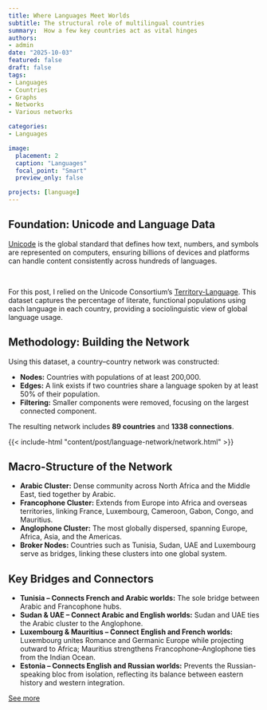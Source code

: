 ```yaml
---
title: Where Languages Meet Worlds
subtitle: The structural role of multilingual countries
summary:  How a few key countries act as vital hinges
authors:
- admin
date: "2025-10-03"
featured: false
draft: false
tags: 
- Languages
- Countries
- Graphs
- Networks
- Various networks

categories:
- Languages

image:
  placement: 2
  caption: "Languages"
  focal_point: "Smart"
  preview_only: false

projects: [language]
---
```


## Foundation: Unicode and Language Data

[Unicode](https://home.unicode.org/) is the global standard that defines how text, numbers, and symbols are represented on computers, ensuring billions of devices and platforms can handle content consistently across hundreds of languages. 

<br>

For this post, I relied on the Unicode Consortium’s [Territory-Language](https://www.unicode.org/cldr/charts/47/supplemental/territory_language_information.html). This dataset captures the percentage of literate, functional populations using each language in each country, providing a sociolinguistic view of global language usage.

## Methodology: Building the Network
Using this dataset, a country–country network was constructed:  

- **Nodes:** Countries with populations of at least 200,000.  
- **Edges:** A link exists if two countries share a language spoken by at least 50% of their population.  
- **Filtering:** Smaller components were removed, focusing on the largest connected component.  

The resulting network includes **89 countries** and **1338 connections**. 

{{< include-html "content/post/language-network/network.html" >}}

## Macro-Structure of the Network
- **Arabic Cluster:** Dense community across North Africa and the Middle East, tied together by Arabic.  
- **Francophone Cluster:** Extends from Europe into Africa and overseas territories, linking France, Luxembourg, Cameroon, Gabon, Congo, and Mauritius.  
- **Anglophone Cluster:** The most globally dispersed, spanning Europe, Africa, Asia, and the Americas.  
- **Broker Nodes:** Countries such as Tunisia, Sudan, UAE and Luxembourg serve as bridges, linking these clusters into one global system.

## Key Bridges and Connectors
- **Tunisia – Connects French and Arabic worlds:** The sole bridge between Arabic and Francophone hubs.
- **Sudan & UAE – Connect Arabic and English worlds:** Sudan and UAE ties the Arabic cluster to the Anglophone.
- **Luxembourg & Mauritius – Connect English and French worlds:** Luxembourg unites Romance and Germanic Europe while projecting outward to Africa; Mauritius strengthens Francophone–Anglophone ties from the Indian Ocean.  
- **Estonia – Connects English and Russian worlds:** Prevents the Russian-speaking bloc from isolation, reflecting its balance between eastern history and western integration.

[See more](languages.pdf)

<!-- {{< include-html "content/post/language-network/plot.html" >}} -->